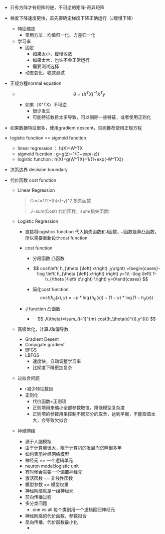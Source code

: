 - 只有方阵才有矩阵的逆，不可逆的矩阵-奇异矩阵

- 梯度下降速度更快，首先要确定梯度下降正确运行（J缓慢下降）

  - 特征缩放
    - 常用方法：均值归一化、方差归一化
  - 学习率
    - 固定
      - 如果太小，缓慢收敛
      - 如果太大，也许不会正常运行
      - 需要测试选择
    - 动态变化，收敛测试

- 正规方程normal equation

  - $$
    \theta = (X^TX)^{-1}X^Ty
    $$

    - 如果（X^TX）不可逆
      - 很少发生
      - 可能特征数目太多导致，可以删除一些特征，或者使用正则化

- 如果数据特征很多，使用gradient descent，否则推荐使用正规方程

- logistic function == sigmoid function

  - linear regression ： h(X)=W^TX
  - sigmoid fucntion : g=g(z)=1/(1+exp(-z))
  - logistic function : h(X)=g(W^TX)=1/(1+exp(-W^TX))

- 决策边界 decision boundary

- 代价函数 cost function

  - Linear Regression

    > Cost=1/2*(h(x)-y)^2 损失函数
    >
    > J=sum(Cost) 代价函数，sum(损失函数)

  - Logistic Regression

    - 直接将logistics function 代入损失函数和J函数，J函数是非凸函数，所以需要重新设计cost function

    - cost function

      - 分段函数 凸函数

      - $$
        cost\left( h_{\theta }\left( x\right) ,y\right) =\begin{cases}-\log \left( h_{\theta }\left( x\right) \right) y=1\\
        -\log \left( 1- h_{\theta }\left( x\right) \right)  y=0\end{cases}
        $$

      - 简化cost function
        $$
        cost(h_{\theta}(x),y)=-y*\log \left( h_{\theta }\left( x\right) \right)-(1-y)*\log \left( 1- h_{\theta }\left( x\right) \right)
        $$

    - J function 凸函数

      - $$
        J(\theta)=\sum_{i=1}^{m} cost(h_\theta(x)^{i},y^{i})
        $$

  - 高级优化，计算J和偏导数

    - Gradient Desent
    - Conjugate gradient
    - BFGS
    - LBFGS
      - 速度快，自动调整学习率
      - 比梯度下降更加复杂

  - 过拟合问题

    - r减少特征数目
    - 正则化
      - 代价函数+正则项 
      - 正则项用来缩小全部参数取值，降低模型复杂度
      - 正则项的参数用来控制不同部分的取舍，达到平衡，不能取值太大，会导致欠拟合

  - 神经网络

    - 源于人脑模拟
    - 由于计算量很大，限于计算机的发展而沉睡很多年
    - 如何表示神经网络模型
    - 神经元 == 一个逻辑单元
    - neuron model:logistic unit
    - 有时候会需要一个偏置神经元 
    - 激活函数 == 非线性函数
    - 模型参数 == 模型权重
    - 神经网络就是一组神经元
    - 前向传播过程
    - 多分类问题
      - one vs all 每个类别用一个逻辑回归神经元
    - 神经网络的代价函数，参数拟合
    - 反向传播，代价函数最小化
      - ​



















